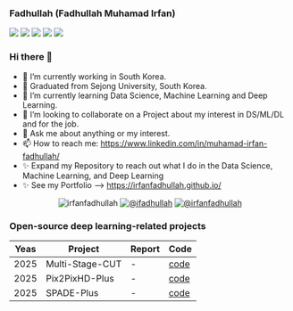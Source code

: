 ### Fadhullah (Fadhullah Muhamad Irfan)
![](https://github-profile-summary-cards.vercel.app/api/cards/profile-details?username=irfanfadhullah&theme=solarized_dark)
![](https://github-profile-summary-cards.vercel.app/api/cards/repos-per-language?username=irfanfadhullah&theme=solarized_dark)
![](https://github-profile-summary-cards.vercel.app/api/cards/most-commit-language?username=irfanfadhullah&theme=solarized_dark)
![](https://github-profile-summary-cards.vercel.app/api/cards/stats?username=irfanfadhullah&theme=solarized_dark)
![](https://github-profile-summary-cards.vercel.app/api/cards/productive-time?username=irfanfadhullah&theme=solarized_dark)

### Hi there 👋
- 🔭 I’m currently working in South Korea.
- 🔭 Graduated from Sejong University, South Korea.
- 🌱 I’m currently learning Data Science, Machine Learning and Deep Learning.
- 👯 I’m looking to collaborate on a Project about my interest in DS/ML/DL and for the job.
- 💬 Ask me about anything or my interest.
- 📫 How to reach me: https://www.linkedin.com/in/muhamad-irfan-fadhullah/
- ✨ Expand my Repository to reach out what I do in the Data Science, Machine Learning, and Deep Learning
- ✨ See my Portfolio --> https://irfanfadhullah.github.io/


<p align="center">

   <img src="https://komarev.com/ghpvc/?username=irfanfadhullah" alt="irfanfadhullah" />
   <a href="https://twitter.com/intent/follow?screen_name=ifadhullah"><img src="https://img.shields.io/badge/--twitter?label=Twitter&logo=Twitter&style=social" alt="@ifadhullah" /></a>
   <a href="https://www.linkedin.com/in/muhamad-irfan-fadhullah"><img src="https://img.shields.io/badge/--linkedin?label=LinkedIn&logo=LinkedIn&style=social" alt="@irfanfadhullah" /></a>
</p>

### Open-source deep learning-related projects
Yeas | Project | Report | Code | 
--- | --- | --- | --- |
2025 | Multi-Stage-CUT| - | [code](https://github.com/irfanfadhullah/Multi-Stage-CUT)
2025 | Pix2PixHD-Plus | - | [code](https://github.com/irfanfadhullah/Pix2PixHD-Plus)
2025 | SPADE-Plus | - | [code](https://github.com/irfanfadhullah/SPADE-Plus)
